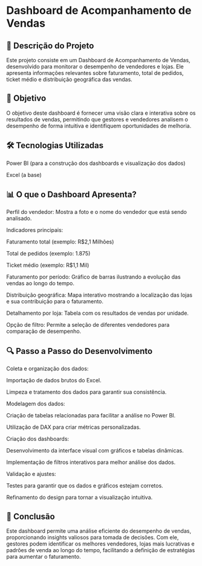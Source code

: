 # Dashboard de Acompanhamento de Vendas

## 📌 Descrição do Projeto

Este projeto consiste em um Dashboard de Acompanhamento de Vendas, desenvolvido para monitorar o desempenho de vendedores e lojas. Ele apresenta informações relevantes sobre faturamento, total de pedidos, ticket médio e distribuição geográfica das vendas.


## 🎯 Objetivo

O objetivo deste dashboard é fornecer uma visão clara e interativa sobre os resultados de vendas, permitindo que gestores e vendedores analisem o desempenho de forma intuitiva e identifiquem oportunidades de melhoria.


## 🛠 Tecnologias Utilizadas

Power BI (para a construção dos dashboards e visualização dos dados)

Excel (a base)


## 📊 O que o Dashboard Apresenta?

Perfil do vendedor: Mostra a foto e o nome do vendedor que está sendo analisado.

Indicadores principais:

Faturamento total (exemplo: R$2,1 Milhões)

Total de pedidos (exemplo: 1.875)

Ticket médio (exemplo: R$1,1 Mil)

Faturamento por período: Gráfico de barras ilustrando a evolução das vendas ao longo do tempo.

Distribuição geográfica: Mapa interativo mostrando a localização das lojas e sua contribuição para o faturamento.

Detalhamento por loja: Tabela com os resultados de vendas por unidade.

Opção de filtro: Permite a seleção de diferentes vendedores para comparação de desempenho.


## 🔍 Passo a Passo do Desenvolvimento

Coleta e organização dos dados:

Importação de dados brutos do Excel.

Limpeza e tratamento dos dados para garantir sua consistência.

Modelagem dos dados:

Criação de tabelas relacionadas para facilitar a análise no Power BI.

Utilização de DAX para criar métricas personalizadas.

Criação dos dashboards:

Desenvolvimento da interface visual com gráficos e tabelas dinâmicas.

Implementação de filtros interativos para melhor análise dos dados.

Validação e ajustes:

Testes para garantir que os dados e gráficos estejam corretos.

Refinamento do design para tornar a visualização intuitiva.


## 📌 Conclusão

Este dashboard permite uma análise eficiente do desempenho de vendas, proporcionando insights valiosos para tomada de decisões. Com ele, gestores podem identificar os melhores vendedores, lojas mais lucrativas e padrões de venda ao longo do tempo, facilitando a definição de estratégias para aumentar o faturamento.

